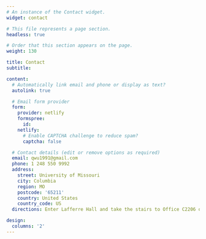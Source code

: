 ```yaml
---
# An instance of the Contact widget.
widget: contact

# This file represents a page section.
headless: true

# Order that this section appears on the page.
weight: 130

title: Contact
subtitle:

content:
  # Automatically link email and phone or display as text?
  autolink: true

  # Email form provider
  form:
    provider: netlify
    formspree:
      id:
    netlify:
      # Enable CAPTCHA challenge to reduce spam?
      captcha: false

  # Contact details (edit or remove options as required)
  email: qwu1991@gmail.com
  phone: 1 248 550 9992
  address:
    street: University of Missouri
    city: Columbia
    region: MO
    postcode: '65211'
    country: United States
    country_code: US
  directions: Enter Lafferre Hall and take the stairs to Office C2206 on Floor 2

design:
  columns: '2'
---
```

